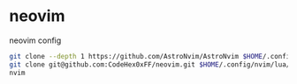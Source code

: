 # neovim
neovim config
```sh
git clone --depth 1 https://github.com/AstroNvim/AstroNvim $HOME/.config/nvim
git clone git@github.com:CodeHex0xFF/neovim.git $HOME/.config/nvim/lua/user
nvim
```
